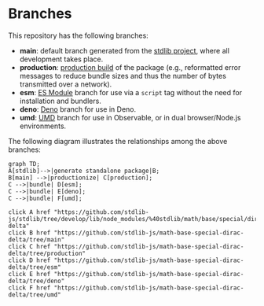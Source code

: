<!--

@license Apache-2.0

Copyright (c) 2022 The Stdlib Authors.

Licensed under the Apache License, Version 2.0 (the "License");
you may not use this file except in compliance with the License.
You may obtain a copy of the License at

    http://www.apache.org/licenses/LICENSE-2.0

Unless required by applicable law or agreed to in writing, software
distributed under the License is distributed on an "AS IS" BASIS,
WITHOUT WARRANTIES OR CONDITIONS OF ANY KIND, either express or implied.
See the License for the specific language governing permissions and
limitations under the License.

-->

# Branches

This repository has the following branches:

-   **main**: default branch generated from the [stdlib project][stdlib-url], where all development takes place.
-   **production**: [production build][production-url] of the package (e.g., reformatted error messages to reduce bundle sizes and thus the number of bytes transmitted over a network).
-   **esm**: [ES Module][esm-url] branch for use via a `script` tag without the need for installation and bundlers.
-   **deno**: [Deno][deno-url] branch for use in Deno.
-   **umd**: [UMD][umd-url] branch for use in Observable, or in dual browser/Node.js environments.

The following diagram illustrates the relationships among the above branches:

```mermaid
graph TD;
A[stdlib]-->|generate standalone package|B;
B[main] -->|productionize| C[production];
C -->|bundle| D[esm];
C -->|bundle| E[deno];
C -->|bundle| F[umd];

click A href "https://github.com/stdlib-js/stdlib/tree/develop/lib/node_modules/%40stdlib/math/base/special/dirac-delta"
click B href "https://github.com/stdlib-js/math-base-special-dirac-delta/tree/main"
click C href "https://github.com/stdlib-js/math-base-special-dirac-delta/tree/production"
click D href "https://github.com/stdlib-js/math-base-special-dirac-delta/tree/esm"
click E href "https://github.com/stdlib-js/math-base-special-dirac-delta/tree/deno"
click F href "https://github.com/stdlib-js/math-base-special-dirac-delta/tree/umd"
```

[stdlib-url]: https://github.com/stdlib-js/stdlib/tree/develop/lib/node_modules/%40stdlib/math/base/special/dirac-delta
[production-url]: https://github.com/stdlib-js/math-base-special-dirac-delta/tree/production
[deno-url]: https://github.com/stdlib-js/math-base-special-dirac-delta/tree/deno
[umd-url]: https://github.com/stdlib-js/math-base-special-dirac-delta/tree/umd
[esm-url]: https://github.com/stdlib-js/math-base-special-dirac-delta/tree/esm
